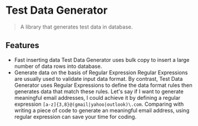 # Test Data Generator
> A library that generates test data in database.

## Features
* Fast inserting data
Test Data Generator uses bulk copy to insert a large number of data rows into database.
* Generate data on the basis of Regular Expression
Regular Expressions are usually used to validate input data format. By contrast, Test Data Generator uses Regular Expressions to define the data format rules then generates data that match these rules.
Let's say if I want to generate meaningful email addresses, I could achieve it by defining a regular expression `[a-z]{3,8}@(gmail|yahoo|outlook)\.com`. Comparing with writing a piece of code to generate an meaningful email address, using regular expression can save your time for coding.
